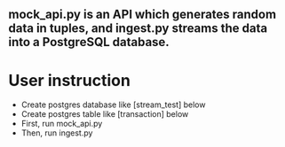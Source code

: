 ## mock_api.py is an API which generates random data in tuples, and ingest.py streams the data into a PostgreSQL database. 

# User instruction
- Create postgres database like [stream_test] below
- Create postgres table like [transaction] below 
- First, run mock_api.py  
- Then, run ingest.py 
